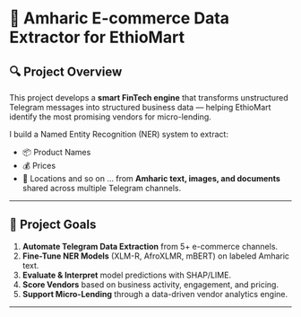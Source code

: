 # 🛒 Amharic E-commerce Data Extractor for EthioMart

## 🔍 Project Overview

This project develops a **smart FinTech engine** that transforms unstructured Telegram messages into structured business data — helping EthioMart identify the most promising vendors for micro-lending.

I build a Named Entity Recognition (NER) system to extract:
- 📦 Product Names
- 💰 Prices
- 📍 Locations  and so on ...
from **Amharic text, images, and documents** shared across multiple Telegram channels.

---

## 🎯 Project Goals

1. **Automate Telegram Data Extraction** from 5+ e-commerce channels.
2. **Fine-Tune NER Models** (XLM-R, AfroXLMR, mBERT) on labeled Amharic text.
3. **Evaluate & Interpret** model predictions with SHAP/LIME.
4. **Score Vendors** based on business activity, engagement, and pricing.
5. **Support Micro-Lending** through a data-driven vendor analytics engine.

---